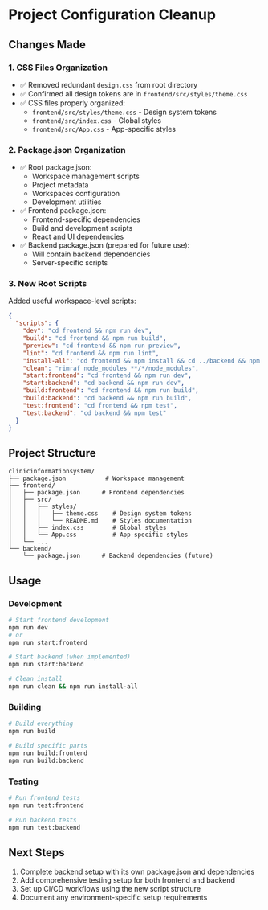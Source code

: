 # Project Configuration Cleanup

## Changes Made

### 1. CSS Files Organization
- ✅ Removed redundant `design.css` from root directory
- ✅ Confirmed all design tokens are in `frontend/src/styles/theme.css`
- ✅ CSS files properly organized:
  - `frontend/src/styles/theme.css` - Design system tokens
  - `frontend/src/index.css` - Global styles
  - `frontend/src/App.css` - App-specific styles

### 2. Package.json Organization
- ✅ Root package.json:
  - Workspace management scripts
  - Project metadata
  - Workspaces configuration
  - Development utilities
- ✅ Frontend package.json:
  - Frontend-specific dependencies
  - Build and development scripts
  - React and UI dependencies
- ✅ Backend package.json (prepared for future use):
  - Will contain backend dependencies
  - Server-specific scripts

### 3. New Root Scripts
Added useful workspace-level scripts:
```json
{
  "scripts": {
    "dev": "cd frontend && npm run dev",
    "build": "cd frontend && npm run build",
    "preview": "cd frontend && npm run preview",
    "lint": "cd frontend && npm run lint",
    "install-all": "cd frontend && npm install && cd ../backend && npm install",
    "clean": "rimraf node_modules **/*/node_modules",
    "start:frontend": "cd frontend && npm run dev",
    "start:backend": "cd backend && npm run dev",
    "build:frontend": "cd frontend && npm run build",
    "build:backend": "cd backend && npm run build",
    "test:frontend": "cd frontend && npm test",
    "test:backend": "cd backend && npm test"
  }
}
```

## Project Structure

```
clinicinformationsystem/
├── package.json           # Workspace management
├── frontend/
│   ├── package.json      # Frontend dependencies
│   ├── src/
│   │   ├── styles/
│   │   │   ├── theme.css    # Design system tokens
│   │   │   └── README.md    # Styles documentation
│   │   ├── index.css        # Global styles
│   │   └── App.css          # App-specific styles
│   └── ...
└── backend/
    └── package.json      # Backend dependencies (future)
```

## Usage

### Development
```bash
# Start frontend development
npm run dev
# or
npm run start:frontend

# Start backend (when implemented)
npm run start:backend

# Clean install
npm run clean && npm run install-all
```

### Building
```bash
# Build everything
npm run build

# Build specific parts
npm run build:frontend
npm run build:backend
```

### Testing
```bash
# Run frontend tests
npm run test:frontend

# Run backend tests
npm run test:backend
```

## Next Steps
1. Complete backend setup with its own package.json and dependencies
2. Add comprehensive testing setup for both frontend and backend
3. Set up CI/CD workflows using the new script structure
4. Document any environment-specific setup requirements
